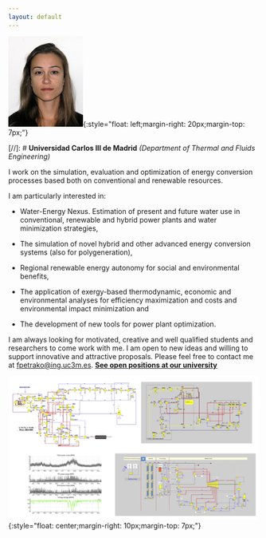 ```yaml
---
layout: default
---
```


![Fontina Petrakopoulou](/files/fontina_profile.jpg){:style="float: left;margin-right: 20px;margin-top: 7px;"}

[//]: # **Universidad Carlos III de Madrid** *(Department of Thermal and Fluids Engineering)*




I work on the simulation, evaluation and optimization of energy conversion processes
based both on conventional and renewable resources. 



  I am particularly interested in:

  - Water-Energy Nexus. Estimation of present and future water use in conventional, renewable and hybrid power plants and   water minimization strategies,

  - The simulation of novel hybrid and other advanced energy conversion systems (also for polygeneration),

  - Regional renewable energy autonomy for social and environmental benefits,

- The application of exergy-based thermodynamic, economic and environmental analyses for efficiency maximization and costs and environmental impact minimization and

- The development of new tools for power plant optimization.

I am always looking for motivated, creative and well qualified students and researchers to come work with me. I am open to new ideas and willing to support innovative and attractive proposals. Please feel free to contact me at fpetrako@ing.uc3m.es.
**[See open positions at our university](http://fontina-petrakopoulou.github.io/available-positions/)**

![Fontina Petrakopoulou](/files/simulation_profile.jpg){:style="float: center;margin-right: 10px;margin-top: 7px;"}
